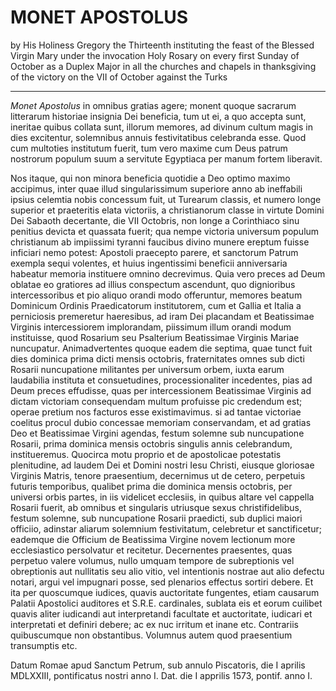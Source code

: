 # **MONET APOSTOLUS**

by His Holiness Gregory the Thirteenth
instituting the feast of the Blessed Virgin Mary under the invocation Holy Rosary
on every first Sunday of October
as a Duplex Major in all the churches and chapels 
in thanksgiving of the victory on the VII of October against the Turks

---

*Monet Apostolus* in omnibus gratias agere; monent quoque sacrarum litterarum historiae insignia Dei beneficia, tum ut ei, a quo accepta sunt, ineritae quibus collata sunt, illorum memores, ad divinum cultum magis in dies excitentur, solemnibus annuis festivitatibus celebranda esse. Quod cum multoties institutum fuerit, tum vero maxime cum Deus patrum nostrorum populum suum a servitute Egyptiaca per manum fortem liberavit.


Nos itaque, qui non minora beneficia quotidie a Deo optimo maximo accipimus, inter quae illud singularissimum superiore anno ab ineffabili ipsius celemtia nobis concessum fuit, ut Turearum classis, et numero longe superior et praeteritis elata victoriis, a christianorum classe in virtute Domini Dei Sabaoth decertante, die VII Octobris, non longe a Corinthiaco sinu penitius devicta et quassata fuerit; qua nempe victoria universum populum christianum ab impiissimi tyranni faucibus divino munere ereptum fuisse inficiari nemo potest: Apostoli praecepto parere, et sanctorum Patrum exempla sequi volentes, et huius ingentissimi beneficii anniversaria habeatur memoria instituere omnino decrevimus.
Quia vero preces ad Deum oblatae eo gratiores ad illius conspectum ascendunt, quo dignioribus intercessoribus et pio aliquo orandi modo offeruntur, memores beatum Dominicum Ordinis Praedicatorum institutorem, cum et Gallia et Italia a perniciosis premeretur haeresibus, ad iram Dei placandam et Beatissimae Virginis intercessiorem implorandam, piissimum illum orandi modum instituisse, quod Rosarium seu Psalterium Beatissimae Virginis Mariae nuncupatur.
Animadvertentes quoque eadem die septima, quae tunct fuit dies dominica prima dicti mensis octobris, fraternitates omnes sub dicti Rosarii nuncupatione militantes per universum orbem, iuxta earum laudabilia instituta et consuetudines, processionaliter incedentes, pias ad Deum preces effudisse, quas per intercessionem Beatissimae Virginis ad dictam victoriam consequendam multum profuisse pic credendum est; operae pretium nos facturos esse existimavimus. si ad tantae victoriae coelitus procul dubio concessae memoriam conservandam, et ad gratias Deo et Beatissimae Virgini agendas, festum solemne sub nuncupatione Rosarii, prima dominica mensis octobris singulis annis celebrandum, institueremus.
Quocirca motu proprio et de apostolicae potestatis plenitudine, ad laudem Dei et Domini nostri Iesu Christi, eiusque gloriosae Virginis Matris, tenore praesentium, decernimus ut de cetero, perpetuis futuris temporibus, qualibet prima die dominica mensis octobris, per universi orbis partes, in iis videlicet ecclesiis, in quibus altare vel cappella Rosarii fuerit, ab omnibus et singularis utriusque sexus christifidelibus, festum solemne, sub nuncupatione Rosarii praedicti, sub duplici maiori officiio, adinstar aliarum solemnium festivitatum, celebretur et sanctificetur; eademque die Officium de Beatissima Virgine novem lectionum more ecclesiastico persolvatur et recitetur.
Decernentes praesentes, quas perpetuo valere volumus, nullo umquam tempore de subreptionis vel obreptionis aut nullitatis seu alio vitio, vel intentionis nostrae aut alio defectu notari, argui vel impugnari posse, sed plenarios effectus sortiri debere.
Et ita per quoscumque iudices, quavis auctoritate fungentes, etiam causarum Palatii Apostolici auditores et S.R.E. cardinales, sublata eis et eorum cuilibet quavis aliter iudicandi aut interpretandi facultate et auctoritate, iudicari et interpretati et definiri debere; ac ex nuc irritum et inane etc.
Contrariis quibuscumque non obstantibus.
Volumnus autem quod praesentium transumptis etc.



Datum Romae apud Sanctum Petrum, sub annulo Piscatoris, die I aprilis MDLXXIII, pontificatus nostri anno I. Dat. die I apprilis 1573, pontif. anno I.


